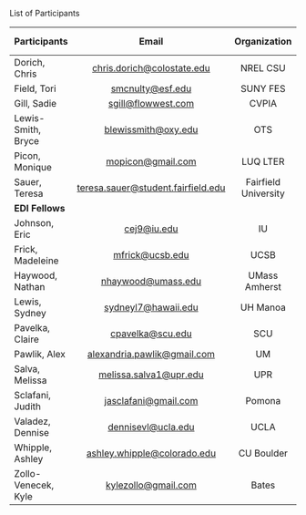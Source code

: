 List of Participants

| **Participants**    | **Email** | **Organization** | **Fellowship host site** |
|:----------------|:-------------:|:-----:|:--------------------:|
|Dorich, Chris | chris.dorich@colostate.edu | NREL CSU|
|Field, Tori |smcnulty@esf.edu | SUNY FES|
|Gill, Sadie	| sgill@flowwest.com | CVPIA |
|Lewis-Smith, Bryce |	blewissmith@oxy.edu	| OTS | OTS |
|Picon, Monique | mopicon@gmail.com | LUQ LTER|
|Sauer, Teresa | teresa.sauer@student.fairfield.edu | Fairfield University|
|**EDI Fellows**|||
|Johnson,	Eric	| cej9@iu.edu	| IU | OTS |
|Frick,	Madeleine |	mfrick@ucsb.edu	| UCSB | Cal.Fish&Wildlife |
|Haywood,	Nathan	| nhaywood@umass.edu	| UMass Amherst | LTER SOM |
|Lewis,	Sydney	| sydneyl7@hawaii.edu	| UH Manoa | NREL CSU |
|Pavelka,	Claire	|cpavelka@scu.edu | SCU | UCSB SNARL |
|Pawlik,	Alex	|alexandria.pawlik@gmail.com	| UM | UMBS |
|Salva,	Melissa	| melissa.salva1@upr.edu	| UPR | OTS |
|Sclafani, 	Judith	|jasclafani@gmail.com	| Pomona | EDI UCSB |
|Valadez,	Dennise	| dennisevl@ucla.edu	| UCLA | Hurricane Island Center Science |
|Whipple,	Ashley	|ashley.whipple@colorado.edu	| CU Boulder | Pepperwood Preserve |
|Zollo-Venecek,	Kyle |kylezollo@gmail.com	| Bates | SWRC |
